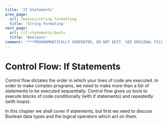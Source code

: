 ```yaml
---
title: 'If Statements'
prev_page:
  url: /basics/string_formatting
  title: 'String Formating'
next_page:
  url: /if-statements/bools
  title: 'Booleans'
comment: "***PROGRAMMATICALLY GENERATED, DO NOT EDIT. SEE ORIGINAL FILES IN /content***"
---
```

# Control Flow: If Statements
Control flow dictates the order in which your lines of code are executed. In order to make complex programs, we need to make more than a list of statements to be executed sequentially. Control flow gives us tools to execute blocks of code conditionally (with if statements) and repeatedly (with loops).

In this chapter we shall cover if statements, but first we need to discuss Boolean data types and the logical operators which act on them.